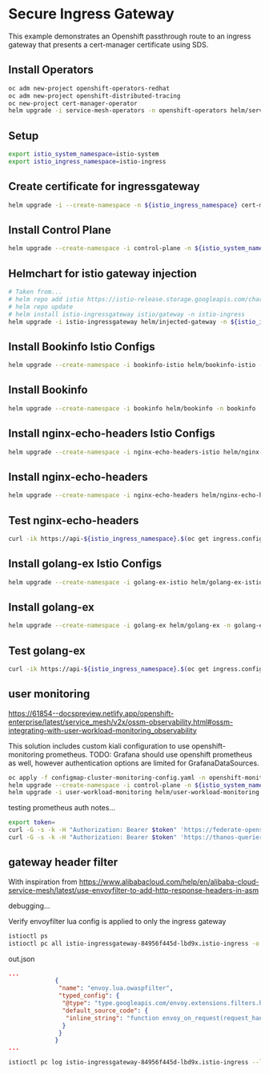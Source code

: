 # Secure Ingress Gateway

This example demonstrates an Openshift passthrough route to an ingress gateway that presents a cert-manager certificate using SDS.

## Install Operators

```sh
oc adm new-project openshift-operators-redhat
oc adm new-project openshift-distributed-tracing
oc new-project cert-manager-operator
helm upgrade -i service-mesh-operators -n openshift-operators helm/service-mesh-operators --create-namespace
```

## Setup

```sh
export istio_system_namespace=istio-system
export istio_ingress_namespace=istio-ingress
```

## Create certificate for ingressgateway

```sh
helm upgrade -i --create-namespace -n ${istio_ingress_namespace} cert-manager-certs helm/cert-manager --set ingressgateway.cert.commonName=api-${istio_ingress_namespace}.$(oc get ingress.config.openshift.io cluster -o jsonpath={.spec.domain})
```

## Install Control Plane

```sh
helm upgrade --create-namespace -i control-plane -n ${istio_system_namespace} helm/control-plane
```

## Helmchart for istio gateway injection

```sh
# Taken from...
# helm repo add istio https://istio-release.storage.googleapis.com/charts
# helm repo update
# helm install istio-ingressgateway istio/gateway -n istio-ingress
helm upgrade -i istio-ingressgateway helm/injected-gateway -n ${istio_ingress_namespace}
```

## Install Bookinfo Istio Configs

```sh
helm upgrade --create-namespace -i bookinfo-istio helm/bookinfo-istio -n bookinfo --set ingressgateway.host=$(oc get route api -n ${istio_ingress_namespace} -o jsonpath={'.spec.host'})
```

## Install Bookinfo

```sh
helm upgrade --create-namespace -i bookinfo helm/bookinfo -n bookinfo
```

## Install nginx-echo-headers Istio Configs

```sh
helm upgrade --create-namespace -i nginx-echo-headers-istio helm/nginx-echo-headers-istio -n nginx-echo-headers
```

## Install nginx-echo-headers

```sh
helm upgrade --create-namespace -i nginx-echo-headers helm/nginx-echo-headers -n nginx-echo-headers
```

## Test nginx-echo-headers

```sh
curl -ik https://api-${istio_ingress_namespace}.$(oc get ingress.config.openshift.io cluster -o jsonpath={.spec.domain})/nginx-echo-headers
```

## Install golang-ex Istio Configs

```sh
helm upgrade --create-namespace -i golang-ex-istio helm/golang-ex-istio -n golang-ex
```

## Install golang-ex

```sh
helm upgrade --create-namespace -i golang-ex helm/golang-ex -n golang-ex
```

## Test golang-ex

```sh
curl -ik https://api-${istio_ingress_namespace}.$(oc get ingress.config.openshift.io cluster -o jsonpath={.spec.domain})/golang-ex
```

## user monitoring

<https://61854--docspreview.netlify.app/openshift-enterprise/latest/service_mesh/v2x/ossm-observability.html#ossm-integrating-with-user-workload-monitoring_observability>

This solution includes custom kiali configuration to use openshift-monitoring prometheus.
TODO: Grafana should use openshift prometheus as well, however authentication options are limited for GrafanaDataSources.

```sh
oc apply -f configmap-cluster-monitoring-config.yaml -n openshift-monitoring
helm upgrade --create-namespace -i control-plane -n ${istio_system_namespace} helm/control-plane -f helm/control-plane/values-user-monitoring.yaml
helm upgrade -i user-workload-monitoring helm/user-workload-monitoring -n ${istio_system_namespace}
```

testing prometheus auth notes...

```sh
export token=
curl -G -s -k -H "Authorization: Bearer $token" 'https://federate-openshift-user-workload-monitoring.apps.july26.vqqh.p1.openshiftapps.com/federate' --data-urlencode 'match[]=istio_requests_total'
curl -G -s -k -H "Authorization: Bearer $token" 'https://thanos-querier.openshift-monitoring.svc.cluster.local:9091/api/v1/status/config' --data-urlencode 'match[]=istio_requests_total'
```

## gateway header filter

With inspiration from <https://www.alibabacloud.com/help/en/alibaba-cloud-service-mesh/latest/use-envoyfilter-to-add-http-response-headers-in-asm>

debugging...

Verify envoyfilter lua config is applied to only the ingress gateway

```sh
istioctl ps
istioctl pc all istio-ingressgateway-84956f445d-lbd9x.istio-ingress -o json > out.json
```

out.json

```json
...
             {
              "name": "envoy.lua.owaspfilter",
              "typed_config": {
               "@type": "type.googleapis.com/envoy.extensions.filters.http.lua.v3.Lua",
               "default_source_code": {
                "inline_string": "function envoy_on_request(request_handle)..."
               }
              }
             }
...
```

```sh
istioctl pc log istio-ingressgateway-84956f445d-lbd9x.istio-ingress --level debug
```

